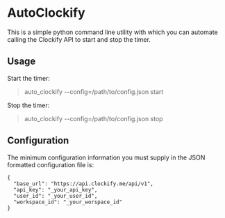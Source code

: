 AutoClockify
============

This is a simple python command line utility with which you can automate calling the Clockify API to start and stop the timer.

Usage
-----

Start the timer:
> auto_clockify --config=/path/to/config.json start

Stop the timer:
> auto_clockify --config=/path/to/config.json stop


Configuration
--------------
The minimum configuration information you must supply in the JSON formatted configuration file is:

    {
      "base_url": "https://api.clockify.me/api/v1",
      "api_key": "_your_api_key",
      "user_id": "_your_user_id",
      "workspace_id": "_your_worspace_id"
    }

